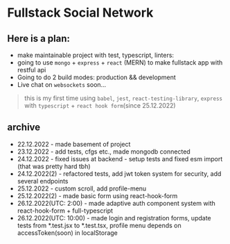 # Fullstack Social Network
## Here is a plan:
- make maintainable project with test, typescript, linters:
- going to use `mongo` + `express` + `react` (MERN) to make fullstack app with restful api
- Going to do 2 build modes: production && development
- Live chat on `websockets` soon...

> this is my first time using `babel`, `jest`, `react-testing-library`, `express` with `typescript` + `react hook form`(since 25.12.2022)

## archive

- 22.12.2022 - made basement of project
- 23.12.2022 - add tests, cfgs etc., made mongodb connected
- 24.12.2022 - fixed issues at backend - setup tests and fixed esm import (that was pretty hard tbh)
- 24.12.2022(2) - refactored tests, add jwt token system for security, add several endpoints
- 25.12.2022 - custom scroll, add profile-menu
- 25.12.2022(2) - made basic form using react-hook-form
- 26.12.2022(UTC: 2:00) - made adaptive auth component system with react-hook-form + full-typescript
- 26.12.2022(UTC: 10:00) - made login and registration forms, update tests from *.test.jsx to *.test.tsx, profile menu depends on accessToken(soon) in localStorage